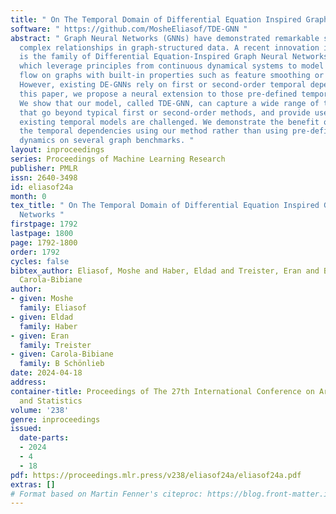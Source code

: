 ```yaml
---
title: " On The Temporal Domain of Differential Equation Inspired Graph Neural Networks "
software: " https://github.com/MosheEliasof/TDE-GNN "
abstract: " Graph Neural Networks (GNNs) have demonstrated remarkable success in modeling
  complex relationships in graph-structured data. A recent innovation in this field
  is the family of Differential Equation-Inspired Graph Neural Networks (DE-GNNs),
  which leverage principles from continuous dynamical systems to model information
  flow on graphs with built-in properties such as feature smoothing or preservation.
  However, existing DE-GNNs rely on first or second-order temporal dependencies. In
  this paper, we propose a neural extension to those pre-defined temporal dependencies.
  We show that our model, called TDE-GNN, can capture a wide range of temporal dynamics
  that go beyond typical first or second-order methods, and provide use cases where
  existing temporal models are challenged. We demonstrate the benefit of learning
  the temporal dependencies using our method rather than using pre-defined temporal
  dynamics on several graph benchmarks. "
layout: inproceedings
series: Proceedings of Machine Learning Research
publisher: PMLR
issn: 2640-3498
id: eliasof24a
month: 0
tex_title: " On The Temporal Domain of Differential Equation Inspired Graph Neural
  Networks "
firstpage: 1792
lastpage: 1800
page: 1792-1800
order: 1792
cycles: false
bibtex_author: Eliasof, Moshe and Haber, Eldad and Treister, Eran and B Sch\"{o}nlieb,
  Carola-Bibiane
author:
- given: Moshe
  family: Eliasof
- given: Eldad
  family: Haber
- given: Eran
  family: Treister
- given: Carola-Bibiane
  family: B Schönlieb
date: 2024-04-18
address:
container-title: Proceedings of The 27th International Conference on Artificial Intelligence
  and Statistics
volume: '238'
genre: inproceedings
issued:
  date-parts:
  - 2024
  - 4
  - 18
pdf: https://proceedings.mlr.press/v238/eliasof24a/eliasof24a.pdf
extras: []
# Format based on Martin Fenner's citeproc: https://blog.front-matter.io/posts/citeproc-yaml-for-bibliographies/
---
```

